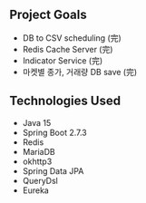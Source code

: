 ## Project Goals
* DB to CSV scheduling (完)
* Redis Cache Server (完)
* Indicator Service (完)
* 마켓별 종가, 거래량 DB save (完)

 ## Technologies Used
* Java 15
* Spring Boot 2.7.3
* Redis
* MariaDB
* okhttp3
* Spring Data JPA
* QueryDsl
* Eureka
